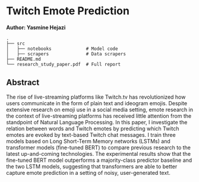 # Twitch Emote Prediction
**Author: Yasmine Hejazi**

    .           
    ├── src                     
    │   ├── notebooks             # Model code
    │   ├── scrapers              # Data scrapers
    ├── README.md   
    └── research_study_paper.pdf  # Full report


## Abstract
The rise of live-streaming platforms like Twitch.tv has revolutionized how users communicate in the form of plain text and ideogram emojis. Despite extensive research on emoji use in a social media setting, emote research in the context of live-streaming platforms has received little attention from the standpoint of Natural Language Processing. In this paper, I investigate the relation between words and Twitch emotes by predicting which Twitch emotes are evoked by text-based Twitch chat messages. I train three models based on Long Short-Term Memory networks (LSTMs) and transformer models (fine-tuned BERT) to compare previous research to the
latest up-and-coming technologies. The experimental results show that the fine-tuned BERT model outperforms a majority-class predictor baseline and the two LSTM models, suggesting that transformers are able to better capture emote prediction in a setting of noisy, user-generated text.
